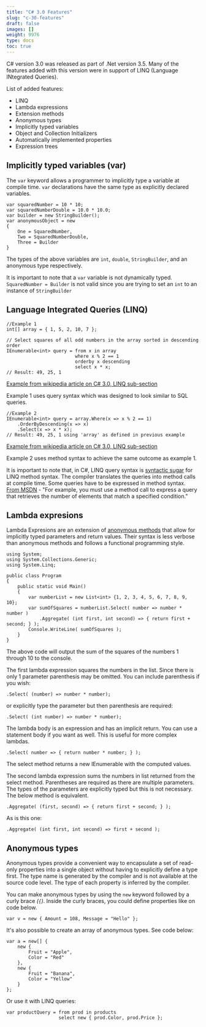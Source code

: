 ```yaml
---
title: "C# 3.0 Features"
slug: "c-30-features"
draft: false
images: []
weight: 9976
type: docs
toc: true
---
```


C# version 3.0 was released as part of .Net version 3.5. Many of the features added with this version were in support of LINQ (Language INtegrated Queries).

List of added features:

 - LINQ
 - Lambda expressions
 - Extension methods
 - Anonymous types
 - Implicitly typed variables
 - Object and Collection Initializers
 - Automatically implemented properties
 - Expression trees

## Implicitly typed variables (var)
The `var` keyword allows a programmer to implicitly type a variable at compile time. `var` declarations have the same type as explicitly declared variables.

    var squaredNumber = 10 * 10;
    var squaredNumberDouble = 10.0 * 10.0;
    var builder = new StringBuilder();
    var anonymousObject = new
    { 
        One = SquaredNumber,
        Two = SquaredNumberDouble,
        Three = Builder
    }

The types of the above variables are `int`, `double`, `StringBuilder`, and an anonymous type respectively.

It is important to note that a `var` variable is not dynamically typed. `SquaredNumber = Builder` is not valid since you are trying to set an `int` to an instance of `StringBuilder`

## Language Integrated Queries (LINQ)
    //Example 1
    int[] array = { 1, 5, 2, 10, 7 };

    // Select squares of all odd numbers in the array sorted in descending order
    IEnumerable<int> query = from x in array
                             where x % 2 == 1
                             orderby x descending
                             select x * x;
    // Result: 49, 25, 1
[Example from wikipedia article on C# 3.0, LINQ sub-section][1] 

Example 1 uses query syntax which was designed to look similar to SQL queries.

    //Example 2
    IEnumerable<int> query = array.Where(x => x % 2 == 1)
        .OrderByDescending(x => x)
        .Select(x => x * x);
    // Result: 49, 25, 1 using 'array' as defined in previous example
[Example from wikipedia article on C# 3.0, LINQ sub-section][1] 

Example 2 uses method syntax to achieve the same outcome as example 1. 

It is important to note that, in C#, LINQ query syntax is [syntactic sugar][2] for LINQ method syntax. The compiler translates the queries into method calls at compile time. Some queries have to be expressed in method syntax. [From MSDN][3] - "For example, you must use a method call to express a query that retrieves the number of elements that match a specified condition." 


  [1]: https://en.wikipedia.org/wiki/C_Sharp_3.0#LINQ_.28language-integrated_query.29
  [2]: https://en.wikipedia.org/wiki/Syntactic_sugar
  [3]: https://msdn.microsoft.com/en-us/library/bb397947.aspx

## Lambda expresions
Lambda Expresions are an extension of [anonymous methods][1] that allow for implicitly typed parameters and return values. Their syntax is less verbose than anonymous methods and follows a functional programming style. 

    using System;
    using System.Collections.Generic;
    using System.Linq;
                        
    public class Program
    {
        public static void Main()
        {
            var numberList = new List<int> {1, 2, 3, 4, 5, 6, 7, 8, 9, 10};
            var sumOfSquares = numberList.Select( number => number * number )
                .Aggregate( (int first, int second) => { return first + second; } );
            Console.WriteLine( sumOfSquares );
        }
    }

The above code will output the sum of the squares of the numbers 1 through 10 to the console. 

The first lambda expression squares the numbers in the list. Since there is only 1 parameter parenthesis may be omitted. You can include parenthesis if you wish:

    .Select( (number) => number * number);

or explicitly type the parameter but then parenthesis are required:

    .Select( (int number) => number * number);

The lambda body is an expression and has an implicit return. You can use a statement body if you want as well. This is useful for more complex lambdas.

    .Select( number => { return number * number; } );

The select method returns a new IEnumerable<int> with the computed values.

The second lambda expression sums the numbers in list returned from the select method. Parentheses are required as there are multiple parameters. The types of the parameters are explicitly typed but this is not necessary. The below method is equivalent.

    .Aggregate( (first, second) => { return first + second; } );

As is this one:

    .Aggregate( (int first, int second) => first + second );

  [1]: https://www.wikiod.com/docs/c%23/60/methods/9338/anonymous-method#t=201608051345408629175

## Anonymous types
Anonymous types provide a convenient way to encapsulate a set of read-only properties into a single object without having to explicitly define a type first. The type name is generated by the compiler and is not available at the source code level. The type of each property is inferred by the compiler.

You can make anonymous types by using the `new` keyword followed by a curly brace _(`{`)_. Inside the curly braces, you could define properties like on code below.

    var v = new { Amount = 108, Message = "Hello" };

It's also possible to create an array of anonymous types. See code below:

    var a = new[] { 
        new { 
            Fruit = "Apple", 
            Color = "Red" 
        },
        new {
            Fruit = "Banana",
            Color = "Yellow"
        }
    };

Or use it with LINQ queries:

    var productQuery = from prod in products
                       select new { prod.Color, prod.Price };

